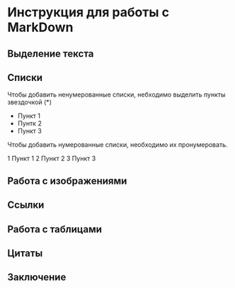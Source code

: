 # Инструкция для работы с MarkDown

## Выделение текста

## Списки

Чтобы добавить ненумерованные списки, небходимо выделить пункты звездочкой (*)

* Пункт 1
* Пунтк 2
* Пункт 3

Чтобы добавить нумерованные списки, необходимо их пронумеровать.

1 Пункт 1
2 Пункт 2
3 Пункт 3

## Работа с изображениями

## Ссылки

## Работа с таблицами

## Цитаты

## Заключение 